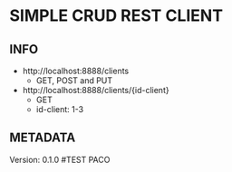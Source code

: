 # SIMPLE CRUD REST CLIENT

## INFO

- http://localhost:8888/clients
    - GET, POST and PUT
- http://localhost:8888/clients/{id-client}
    - GET
    - id-client: 1-3

## METADATA

Version: 0.1.0
#TEST PACO
